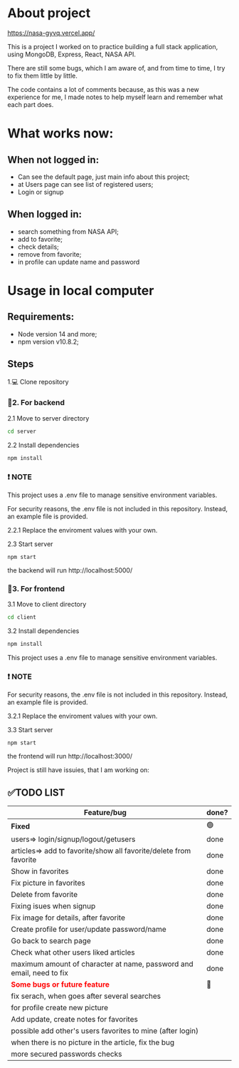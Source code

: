 # About project 

https://nasa-gyvq.vercel.app/

This is a project I worked on to practice building a full stack application, using MongoDB, Express, React, NASA API.

There are still some bugs, which I am aware of, and from time to time, I try to fix them little by little.

The code contains a lot of comments because, as this was a new experience for me, I made notes to help myself learn and remember what each part does.


# What works now:
## When not logged in:
- Can see the default page, just main info about this project;
- at Users page can see list of registered users;
- Login or signup

## When logged in:
- search something from NASA API;
- add to favorite;
- check details;
- remove from favorite;
- in profile can update name and password

# Usage in local computer
## Requirements:
- Node version 14 and more;
- npm version v10.8.2;

## Steps
1.💻 Clone repository

 ### 🚀2. For backend
2.1 Move to server directory
```bash
cd server
```
2.2 Install dependencies
```bash
npm install
```
### ❗ NOTE
This project uses a .env file to manage sensitive environment variables. 

For security reasons, the .env file is not included in this repository. Instead, an example file is provided.

2.2.1 Replace the enviroment values with your own.
    
2.3 Start server
```
npm start
```
the backend will run http://localhost:5000/

 ### 🚀3. For frontend
3.1 Move to client directory
```bash
cd client
```
3.2 Install dependencies
```bash
npm install
```
This project uses a .env file to manage sensitive environment variables. 
### ❗ NOTE
For security reasons, the .env file is not included in this repository. Instead, an example file is provided.

3.2.1 Replace the enviroment values with your own.
  
3.3 Start server
```
npm start
```
the frontend will run http://localhost:3000/


Project is still have issuies, that I am working on:
## ✅TODO LIST
| Feature/bug | done? | 
|----------|----------|
| **Fixed** | 🟢|
  users=> login/signup/logout/getusers | done  |
  articles=> add to favorite/show all favorite/delete from favorite | done  |
| Show in favorites| done |
| Fix picture in favorites | done |
| Delete from favorite |  done|
| Fixing isues when signup | done |
| Fix image for details, after favorite | done |
| Create profile for user/update password/name |  done|
| Go back to search page | done |
| Check what other users liked articles | done |
| maximum amount of character at name, password and email, need to fix| done |
|<span style="color:red;">**Some bugs or future feature**</span>  | 🔴 |
| fix serach, when goes after several searches |  |
| for profile create new picture |  |
| Add update, create notes for favorites |  |
| possible add other's users favorites to mine (after login)|  |
| when there is no picture in the article, fix the bug|  |
| more secured passwords checks|  |
